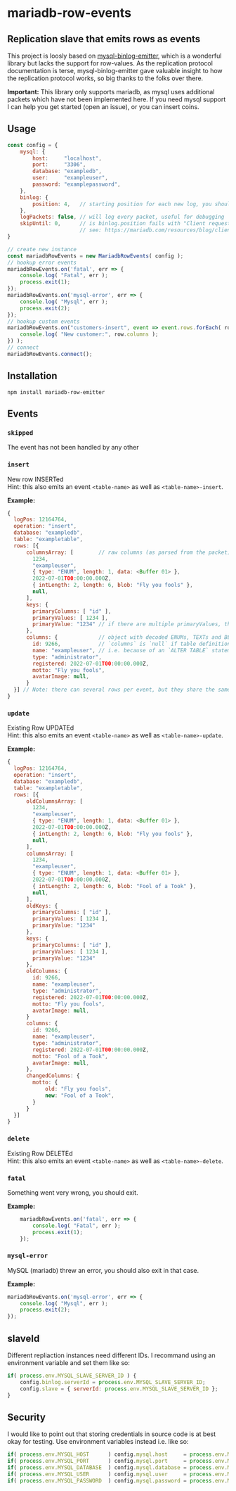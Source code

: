 # mariadb-row-events
## Replication slave that emits rows as events 

This project is loosly based on [mysql-binlog-emitter](https://github.com/p80-ch/mysql-binlog-emitter), which is a wonderful library but lacks the support for row-values.
As the replication protocol documentation is terse, mysql-binlog-emitter gave valuable insight to how the replication protocol works, so big thanks to the folks over there.

__Important:__ This library only supports mariadb, as mysql uses additional packets which have not been implemented here. If you need mysql support I can help you get started (open an issue), or you can insert coins.

## Usage
```javascript
const config = {
    mysql: {
        host:     "localhost",
        port:     "3306",
        database: "exampledb",
        user:     "exampleuser",
        password: "examplepassword",
    },
    binlog: {
        position: 4,   // starting position for each new log, you should store the last value of that (available as packet.logPos),
    },
    logPackets: false, // will log every packet, useful for debugging
    skipUntil: 0,      // is binlog.position fails with "Client requested master to start replication from impossible position", use this to skip client side
                       // see: https://mariadb.com/resources/blog/client-requested-master-to-start-replication-from-impossible-position/
}

// create new instance
const mariadbRowEvents = new MariadbRowEvents( config );
// hookup error events
mariadbRowEvents.on('fatal', err => {
    console.log( "Fatal", err );
    process.exit(1);
});
mariadbRowEvents.on('mysql-error', err => {
    console.log( "Mysql", err );
    process.exit(2);
});
// hookup custom events
mariadbRowEvents.on("customers-insert", event => event.rows.forEach( row => {
    console.log( "New customer:", row.columns );
}) );
// connect
mariadbRowEvents.connect();
```

## Installation
`npm install mariadb-row-emitter`

## Events
### `skipped`
The event has not been handled by any other

### `insert`
New row INSERTed  
Hint: this also emits an event `<table-name>` as well as `<table-name>-insert`.

__Example:__
```javascript
{
  logPos: 12164764,
  operation: "insert",
  database: "exampledb",
  table: "exampletable",
  rows: [{
      columnsArray: [        // raw columns (as parsed from the packet)
        1234,
        "exampleuser",
        { type: "ENUM", length: 1, data: <Buffer 01> },
        2022-07-01T00:00:00.000Z,
        { intLength: 2, length: 6, blob: "Fly you fools" },
        null,
      ],
      keys: {
        primaryColumns: [ "id" ],
        primaryValues: [ 1234 ],
        primaryValue: "1234" // if there are multiple primaryValues, they are joined by `-`.
      },
      columns: {             // object with decoded ENUMs, TEXTs and BLOBs ...
        id: 9266,            // `columns` is `null` if table definition differs from this record
        name: "exampleuser", // i.e. because of an `ALTER TABLE` statement in between
        type: "administrator",
        registered: 2022-07-01T00:00:00.000Z,
        motto: "Fly you fools",
        avatarImage: null,
      }
  }] // Note: there can several rows per event, but they share the same logPos, so they are kept together
}
```

### `update`
Existing Row UPDATEd  
Hint: this also emits an event `<table-name>` as well as `<table-name>-update`.

__Example:__
```javascript
{
  logPos: 12164764,
  operation: "insert",
  database: "exampledb",
  table: "exampletable",
  rows: [{
      oldColumnsArray: [
        1234,
        "exampleuser",
        { type: "ENUM", length: 1, data: <Buffer 01> },
        2022-07-01T00:00:00.000Z,
        { intLength: 2, length: 6, blob: "Fly you fools" },
        null,
      ],
      columnsArray: [
        1234,
        "exampleuser",
        { type: "ENUM", length: 1, data: <Buffer 01> },
        2022-07-01T00:00:00.000Z,
        { intLength: 2, length: 6, blob: "Fool of a Took" },
        null,
      ],
      oldKeys: {
        primaryColumns: [ "id" ],
        primaryValues: [ 1234 ],
        primaryValue: "1234"
      },
      keys: {
        primaryColumns: [ "id" ],
        primaryValues: [ 1234 ],
        primaryValue: "1234"
      },
      oldColumns: {
        id: 9266,
        name: "exampleuser",
        type: "administrator",
        registered: 2022-07-01T00:00:00.000Z,
        motto: "Fly you fools",
        avatarImage: null,
      }
      columns: {
        id: 9266,
        name: "exampleuser",
        type: "administrator",
        registered: 2022-07-01T00:00:00.000Z,
        motto: "Fool of a Took",
        avatarImage: null,
      },
      changedColumns: {
        motto: {
            old: "Fly you fools",
            new: "Fool of a Took",
        }
      }
  }]
}
```

### `delete`
Existing Row DELETEd  
Hint: this also emits an event `<table-name>` as well as `<table-name>-delete`.

### `fatal`
Something went very wrong, you should exit.

__Example:__
```javascript
    mariadbRowEvents.on('fatal', err => {
        console.log( "Fatal", err );
        process.exit(1);
    });
```

### `mysql-error`
MySQL (mariadb) threw an error, you should also exit in that case.

__Example:__
```javascript
mariadbRowEvents.on('mysql-error', err => {
    console.log( "Mysql", err );
    process.exit(2);
});
```

## slaveId
Different repliaction instances need different IDs. I recommand using an environment variable and set them like so:
```javascript
if( process.env.MYSQL_SLAVE_SERVER_ID ) {
    config.binlog.serverId = process.env.MYSQL_SLAVE_SERVER_ID;
    config.slave = { serverId: process.env.MYSQL_SLAVE_SERVER_ID };
}
```

## Security
I would like to point out that storing credentials in source code is at best okay for testing. Use environment variables instead i.e. like so:
```javascript
if( process.env.MYSQL_HOST      ) config.mysql.host     = process.env.MYSQL_HOST;
if( process.env.MYSQL_PORT      ) config.mysql.port     = process.env.MYSQL_PORT;
if( process.env.MYSQL_DATABASE  ) config.mysql.database = process.env.MYSQL_DATABASE;
if( process.env.MYSQL_USER      ) config.mysql.user     = process.env.MYSQL_USER;
if( process.env.MYSQL_PASSWORD  ) config.mysql.password = process.env.MYSQL_PASSWORD;
```

